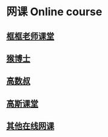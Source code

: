 # 网课 Online course

## [框框老师课堂](./框框老师课堂/README.md)
## [猴博士](./猴博士/README.md)
## [高数叔](./高数叔/README.md)
## [高斯课堂](./高斯课堂/README.md)
## [其他在线网课](./其他在线网课/README.md)